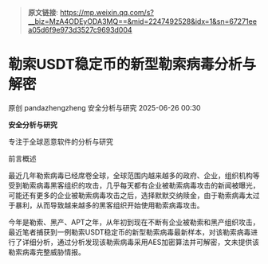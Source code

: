 > **原文链接**: https://mp.weixin.qq.com/s?__biz=MzA4ODEyODA3MQ==&mid=2247492528&idx=1&sn=67271eea05d6f9e973d3527c9693d004

#  勒索USDT稳定币的新型勒索病毒分析与解密  
原创 pandazhengzheng  安全分析与研究   2025-06-26 00:30  
  
**安全分析与研究**  
  
  
专注于全球恶意软件的分析与研究  
  
前言概述  
  
最近几年勒索病毒已经席卷全球，全球范围内越来越多的政府、企业，组织机构等受到勒索病毒黑客组织的攻击，几乎每天都有企业被勒索病毒攻击的新闻被曝光，可能还有更多的企业被勒索病毒攻击之后，选择默默交纳赎金，由于勒索病毒太过于暴利，从而导致越来越多的黑客组织开始使用勒索病毒攻击。  
  
  
今年是勒索、黑产、APT之年，从年初到现在不断有企业被勒索和黑产组织攻击，  
最近笔者捕获到一例勒索USDT稳定币的新型勒索病毒最新样本，对该勒索病毒进行了详细分析，通过分析发现该勒索病毒采用AES加密算法并可解密，文未提供该勒索病毒完整威胁情报。  
  
  
